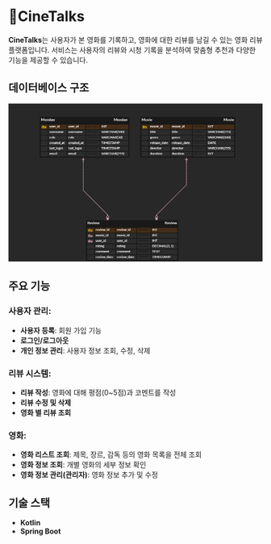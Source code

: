 # 🍿CineTalks

**CineTalks**는 사용자가 본 영화를 기록하고, 영화에 대한 리뷰를 남길 수 있는 영화 리뷰 플랫폼입니다. 서비스는 사용자의 리뷰와 시청 기록을 분석하여 맞춤형 추천과 다양한 기능을 제공할 수 있습니다.

## 데이터베이스 구조

![ERD 다이어그램](images/ERD2.png)

## 주요 기능

### 사용자 관리:

-   **사용자 등록**: 회원 가입 기능
-   **로그인/로그아웃**
-   **개인 정보 관리**: 사용자 정보 조회, 수정, 삭제

### 리뷰 시스템:

-   **리뷰 작성**: 영화에 대해 평점(0~5점)과 코멘트를 작성
-   **리뷰 수정 및 삭제**
-   **영화 별 리뷰 조회**

### 영화:

-   **영화 리스트 조회**: 제목, 장르, 감독 등의 영화 목록을 전체 조회
-   **영화 정보 조회**: 개별 영화의 세부 정보 확인
-   **영화 정보 관리(관리자)**: 영화 정보 추가 및 수정


## 기술 스택

-   **Kotlin**
-   **Spring Boot**
